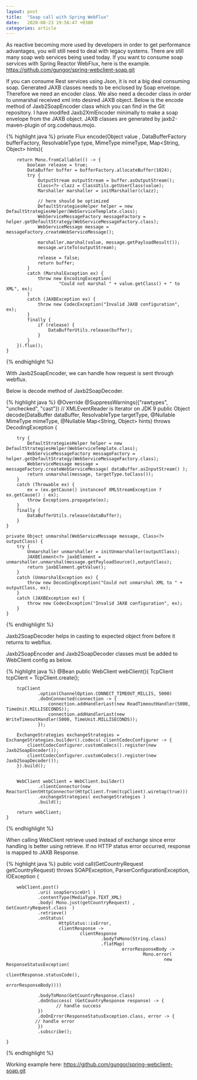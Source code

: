 ```yaml
---
layout: post
title:  "Soap call with Spring WebFlux"
date:   2020-08-23 19:56:47 +0300
categories: article
---
```

As reactive becoming more used by developers in order to get performance advantages, you will still need to deal with legacy systems.
There are still many soap web services being used today. If you want to consume soap services with Spring Reactor WebFlux, here is the example.
<a class="text-accent" href="https://github.com/gungor/spring-webclient-soap.git">https://github.com/gungor/spring-webclient-soap.git</a>

If you can consume Rest services using Json, it is not a big deal consuming soap.
Generated JAXB classes needs to be enclosed by Soap envelope. 
Therefore we need an encoder class. We also need a decoder class in order to unmarshal received xml into desired JAXB object.
Below is the encode method of Jaxb2SoapEncoder class which you can find in the Git repository. I have modifed Jaxb2XmlEncoder minimally to make a soap envelope
from the JAXB object. JAXB classes are generated by jaxb2-maven-plugin of org.codehaus.mojo.

{% highlight java %}
private Flux<DataBuffer> encode(Object value ,
                                    DataBufferFactory bufferFactory,
                                    ResolvableType type,
                                    MimeType mimeType,
                                    Map<String, Object> hints){

        return Mono.fromCallable(() -> {
            boolean release = true;
            DataBuffer buffer = bufferFactory.allocateBuffer(1024);
            try {
                OutputStream outputStream = buffer.asOutputStream();
                Class<?> clazz = ClassUtils.getUserClass(value);
                Marshaller marshaller = initMarshaller(clazz);

                // here should be optimized
                DefaultStrategiesHelper helper = new DefaultStrategiesHelper(WebServiceTemplate.class);
                WebServiceMessageFactory messageFactory = helper.getDefaultStrategy(WebServiceMessageFactory.class);
                WebServiceMessage message = messageFactory.createWebServiceMessage();

                marshaller.marshal(value, message.getPayloadResult());
                message.writeTo(outputStream);

                release = false;
                return buffer;
            }
            catch (MarshalException ex) {
                throw new EncodingException(
                        "Could not marshal " + value.getClass() + " to XML", ex);
            }
            catch (JAXBException ex) {
                throw new CodecException("Invalid JAXB configuration", ex);
            }
            finally {
                if (release) {
                    DataBufferUtils.release(buffer);
                }
            }
        }).flux();
    }
{% endhighlight %}

With Jaxb2SoapEncoder, we can handle how request is sent through webflux.

Below is decode method of Jaxb2SoapDecoder.

{% highlight java %}
@Override
    @SuppressWarnings({"rawtypes", "unchecked", "cast"})  // XMLEventReader is Iterator<Object> on JDK 9
    public Object decode(DataBuffer dataBuffer, ResolvableType targetType,
                         @Nullable MimeType mimeType, @Nullable Map<String, Object> hints) throws DecodingException {

        try {
            DefaultStrategiesHelper helper = new DefaultStrategiesHelper(WebServiceTemplate.class);
            WebServiceMessageFactory messageFactory = helper.getDefaultStrategy(WebServiceMessageFactory.class);
            WebServiceMessage message = messageFactory.createWebServiceMessage( dataBuffer.asInputStream() );
            return unmarshal(message, targetType.toClass());
        }
        catch (Throwable ex) {
            ex = (ex.getCause() instanceof XMLStreamException ? ex.getCause() : ex);
            throw Exceptions.propagate(ex);
        }
        finally {
            DataBufferUtils.release(dataBuffer);
        }
    }

    private Object unmarshal(WebServiceMessage message, Class<?> outputClass) {
        try {
            Unmarshaller unmarshaller = initUnmarshaller(outputClass);
            JAXBElement<?> jaxbElement = unmarshaller.unmarshal(message.getPayloadSource(),outputClass);
            return jaxbElement.getValue();
        }
        catch (UnmarshalException ex) {
            throw new DecodingException("Could not unmarshal XML to " + outputClass, ex);
        }
        catch (JAXBException ex) {
            throw new CodecException("Invalid JAXB configuration", ex);
        }
    }
{% endhighlight %}

Jaxb2SoapDecoder helps in casting to expected object from before it returns to webflux.

Jaxb2SoapEncoder and Jaxb2SoapDecoder classes must be added to WebClient config as below.

{% highlight java %}
    @Bean
    public WebClient webClient(){
        TcpClient tcpClient = TcpClient.create();

        tcpClient
                .option(ChannelOption.CONNECT_TIMEOUT_MILLIS, 5000)
                .doOnConnected(connection -> {
                    connection.addHandlerLast(new ReadTimeoutHandler(5000, TimeUnit.MILLISECONDS));
                    connection.addHandlerLast(new WriteTimeoutHandler(5000, TimeUnit.MILLISECONDS));
                });

        ExchangeStrategies exchangeStrategies = ExchangeStrategies.builder().codecs( clientCodecConfigurer -> {
            clientCodecConfigurer.customCodecs().register(new Jaxb2SoapEncoder());
            clientCodecConfigurer.customCodecs().register(new Jaxb2SoapDecoder());
        }).build();


        WebClient webClient = WebClient.builder()
                .clientConnector(new ReactorClientHttpConnector(HttpClient.from(tcpClient).wiretap(true)))
                .exchangeStrategies( exchangeStrategies )
                .build();

        return webClient;
    }
{% endhighlight %}

When calling WebClient retrieve used instead of exchange since error handling is better using retrieve. If no HTTP status error occurred,
response is mapped to JAXB Response.

{% highlight java %}
 public void call(GetCountryRequest getCountryRequest) throws SOAPException, ParserConfigurationException, IOException {

        webClient.post()
                .uri( soapServiceUrl )
                .contentType(MediaType.TEXT_XML)
                .body( Mono.just(getCountryRequest) , GetCountryRequest.class  )
                .retrieve()
                .onStatus(
                        HttpStatus::isError,
                        clientResponse ->
                                clientResponse
                                        .bodyToMono(String.class)
                                        .flatMap(
                                                errorResponseBody ->
                                                        Mono.error(
                                                                new ResponseStatusException(
                                                                        clientResponse.statusCode(),
                                                                        errorResponseBody))))

                .bodyToMono(GetCountryResponse.class)
                .doOnSuccess( (GetCountryResponse response) -> {
                       // handle success
                })
                .doOnError(ResponseStatusException.class, error -> {
		       // handle error
                })
                .subscribe();

    }
{% endhighlight %}

Working example here: <a class="text-accent" href="https://github.com/gungor/spring-webclient-soap.git">https://github.com/gungor/spring-webclient-soap.git</a>